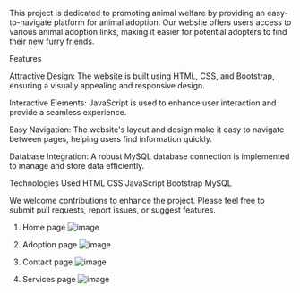 This project is dedicated to promoting animal welfare by providing an easy-to-navigate platform for animal adoption. Our website offers users access to various animal adoption links, making it easier for potential adopters to find their new furry friends.

Features

Attractive Design: The website is built using HTML, CSS, and Bootstrap, ensuring a visually appealing and responsive design.

Interactive Elements: JavaScript is used to enhance user interaction and provide a seamless experience.

Easy Navigation: The website's layout and design make it easy to navigate between pages, helping users find information quickly.

Database Integration: A robust MySQL database connection is implemented to manage and store data efficiently.

Technologies Used
HTML
CSS
JavaScript
Bootstrap
MySQL

We welcome contributions to enhance the project. Please feel free to submit pull requests, report issues, or suggest features.

1. Home page
![image](https://github.com/user-attachments/assets/016b25aa-c54d-4390-9c76-7b8c0d7cfe3e)

2. Adoption page
![image](https://github.com/user-attachments/assets/1b18b156-f28d-478d-9d6e-247d5c560c28)

3. Contact page
![image](https://github.com/user-attachments/assets/df0841ed-2131-4f08-8fc3-913c3a32aa51)

4. Services page
![image](https://github.com/user-attachments/assets/01a96bac-6b0c-4277-a0dc-0304c17e105c)



